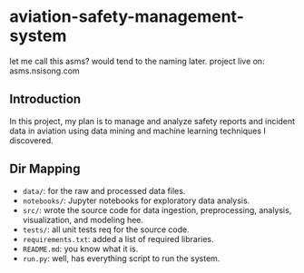 # aviation-safety-management-system
let me call this asms? would tend to the naming later. project live on: asms.nsisong.com

## Introduction
In this project, my plan is to manage and analyze safety reports and incident data in aviation using data mining and machine learning techniques I discovered.

## Dir Mapping
- `data/`: for the raw and processed data files.
- `notebooks/`: Jupyter notebooks for exploratory data analysis.
- `src/`: wrote the source code for data ingestion, preprocessing, analysis, visualization, and modeling hee.
- `tests/`: all unit tests req for the source code.
- `requirements.txt`: added a list of required libraries.
- `README.md`: you know what it is.
- `run.py`: well, has everything  script to run the system.